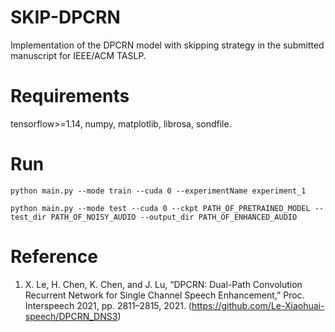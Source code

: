 # SKIP-DPCRN
Implementation of the DPCRN model with skipping strategy in the submitted manuscript for IEEE/ACM TASLP.

# Requirements
tensorflow>=1.14,
numpy,
matplotlib,
librosa,
sondfile.
# Run
```shell
python main.py --mode train --cuda 0 --experimentName experiment_1
```
```shell
python main.py --mode test --cuda 0 --ckpt PATH_OF_PRETRAINED_MODEL --test_dir PATH_OF_NOISY_AUDIO --output_dir PATH_OF_ENHANCED_AUDIO
```
# Reference
1. X. Le, H. Chen, K. Chen, and J. Lu, “DPCRN: Dual-Path Convolution Recurrent Network for Single Channel Speech Enhancement,” Proc. Interspeech 2021, pp. 2811–2815, 2021. (https://github.com/Le-Xiaohuai-speech/DPCRN_DNS3)
